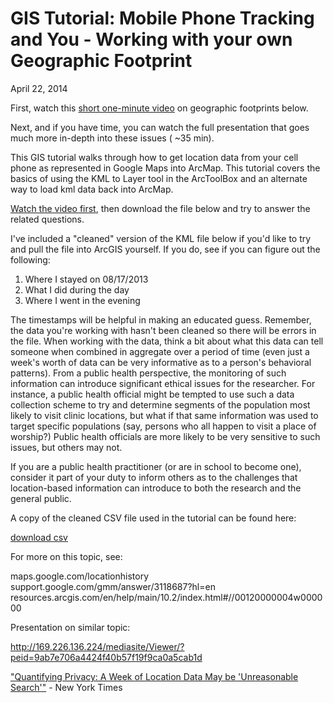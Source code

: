 
# GIS Tutorial: Mobile Phone Tracking and You - Working with your own Geographic Footprint

April 22, 2014

First, watch this [short one-minute video](http://youtu.be/jJg_obtjkYc?t=23m25s) on geographic footprints below.

Next, and if you have time, you can [](http://169.226.136.224/mediasite/Viewer/?peid=9ab7e706a4424f40b57f19f9ca0a5cab1d)watch the full presentation that goes much more in-depth into these issues ( ~35 min).

This GIS tutorial walks through how to get location data from your cell phone as represented in Google Maps into ArcMap.  This tutorial covers the basics of using the KML to Layer tool in the ArcToolBox and an alternate way to load kml data back into ArcMap.

[Watch the video first](https://youtu.be/iD2VyxdjkPk), then download the file below and try to answer the related questions.

 

I've included a "cleaned" version of the KML file below if you'd like to try and pull the file into ArcGIS yourself.  If you do, see if you can figure out the following:

1.  Where I stayed on 08/17/2013
2.  What I did during the day
3.  Where I went in the evening

The timestamps will be helpful in making an educated guess.  Remember, the data you're working with hasn't been cleaned so there will be errors in the file.   When working with the data, think a bit about what this data can tell someone when combined in aggregate over a period of time (even just a week's worth of data can be very informative as to a person's behavioral patterns).  From a public health perspective, the monitoring of such information can introduce significant ethical issues for the researcher.  For instance, a public health official might be tempted to use such a data collection scheme to try and determine segments of the population most likely to visit clinic locations, but what if that same information was used to target specific populations (say, persons who all happen to visit a place of worship?)  Public health officials are more likely to be very sensitive to such issues, but others may not. 

If you are a public health practitioner (or are in school to become one), consider it part of your duty to inform others as to the challenges that location-based information can introduce to both the research and the general public.

A copy of the cleaned CSV file used in the tutorial can be found here:

[download csv](http://www.arcgis.com/home/item.html?id=07afb38edab347c4ba7d1758f11f0c08)

For more on this topic, see:

maps.google.com/locationhistory
support.google.com/gmm/answer/3118687?hl=en
resources.arcgis.com/en/help/main/10.2/index.html#//00120000004w000000

Presentation on similar topic:

http://169.226.136.224/mediasite/Viewer/?peid=9ab7e706a4424f40b57f19f9ca0a5cab1d

["Quantifying Privacy: A Week of Location Data May be 'Unreasonable Search'"](http://nyti.ms/1nOV8Kf) - New York Times

